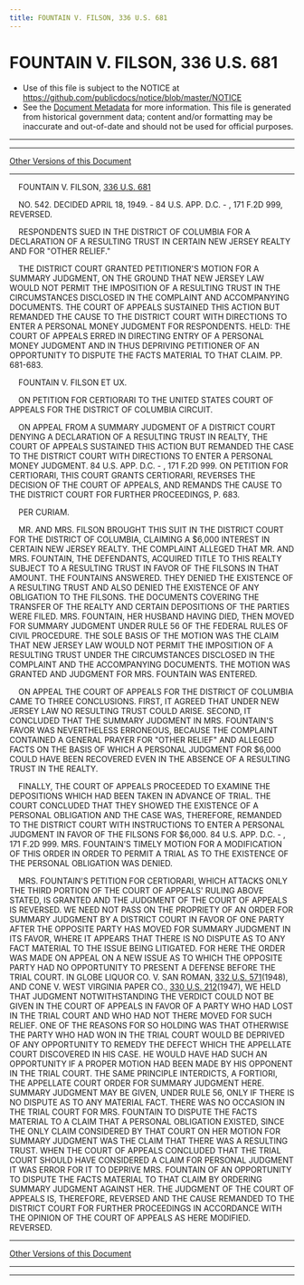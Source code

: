 ```yaml
---
title: FOUNTAIN V. FILSON, 336 U.S. 681
---
```


# FOUNTAIN V. FILSON, 336 U.S. 681

* Use of this file is subject to the NOTICE at https://github.com/publicdocs/notice/blob/master/NOTICE
* See the [Document Metadata](../../../index.md) for more information.
  This file is generated from historical government data; content and/or formatting may be inaccurate and out-of-date and should not be used for official purposes.

----------
----------

[Other Versions of this Document](https://publicdocs.github.io/go/links?ns=uslm-x&ref=%2Fus%2Fcourts%2Fscotus%2FusReporter%2F336%2F681)

----------

    FOUNTAIN V. FILSON, [336 U.S. 681][/us/courts/scotus/usReporter/336/681]

    NO. 542.  DECIDED APRIL 18, 1949.  - 84 U.S. APP. D.C. - , 171 F.2D 999, REVERSED.

    RESPONDENTS SUED IN THE DISTRICT OF COLUMBIA FOR A DECLARATION OF A RESULTING TRUST IN CERTAIN NEW JERSEY REALTY AND FOR "OTHER RELIEF."

    THE DISTRICT COURT GRANTED PETITIONER'S MOTION FOR A SUMMARY JUDGMENT, ON THE GROUND THAT NEW JERSEY LAW WOULD NOT PERMIT THE IMPOSITION OF A RESULTING TRUST IN THE CIRCUMSTANCES DISCLOSED IN THE COMPLAINT AND ACCOMPANYING DOCUMENTS.  THE COURT OF APPEALS SUSTAINED THIS ACTION BUT REMANDED THE CAUSE TO THE DISTRICT COURT WITH DIRECTIONS TO ENTER A PERSONAL MONEY JUDGMENT FOR RESPONDENTS.  HELD:  THE COURT OF APPEALS ERRED IN DIRECTING ENTRY OF A PERSONAL MONEY JUDGMENT AND IN THUS DEPRIVING PETITIONER OF AN OPPORTUNITY TO DISPUTE THE FACTS MATERIAL TO THAT CLAIM.  PP. 681-683.

    FOUNTAIN V. FILSON ET UX.

    ON PETITION FOR CERTIORARI TO THE UNITED STATES COURT OF APPEALS FOR THE DISTRICT OF COLUMBIA CIRCUIT.

    ON APPEAL FROM A SUMMARY JUDGMENT OF A DISTRICT COURT DENYING A DECLARATION OF A RESULTING TRUST IN REALTY, THE COURT OF APPEALS SUSTAINED THIS ACTION BUT REMANDED THE CASE TO THE DISTRICT COURT WITH DIRECTIONS TO ENTER A PERSONAL MONEY JUDGMENT.  84 U.S. APP. D.C. - , 171 F.2D 999.  ON PETITION FOR CERTIORARI, THIS COURT GRANTS CERTIORARI, REVERSES THE DECISION OF THE COURT OF APPEALS, AND REMANDS THE CAUSE TO THE DISTRICT COURT FOR FURTHER PROCEEDINGS, P. 683.

    PER CURIAM.

    MR. AND MRS. FILSON BROUGHT THIS SUIT IN THE DISTRICT COURT FOR THE DISTRICT OF COLUMBIA, CLAIMING A $6,000 INTEREST IN CERTAIN NEW JERSEY REALTY.  THE COMPLAINT ALLEGED THAT MR. AND MRS. FOUNTAIN, THE DEFENDANTS, ACQUIRED TITLE TO THIS REALTY SUBJECT TO A RESULTING TRUST IN FAVOR OF THE FILSONS IN THAT AMOUNT.  THE FOUNTAINS ANSWERED.  THEY DENIED THE EXISTENCE OF A RESULTING TRUST AND ALSO DENIED THE EXISTENCE OF ANY OBLIGATION TO THE FILSONS.  THE DOCUMENTS COVERING THE TRANSFER OF THE REALTY AND CERTAIN DEPOSITIONS OF THE PARTIES WERE FILED.  MRS. FOUNTAIN, HER HUSBAND HAVING DIED, THEN MOVED FOR SUMMARY JUDGMENT UNDER RULE 56 OF THE FEDERAL RULES OF CIVIL PROCEDURE.  THE SOLE BASIS OF THE MOTION WAS THE CLAIM THAT NEW JERSEY LAW WOULD NOT PERMIT THE IMPOSITION OF A RESULTING TRUST UNDER THE CIRCUMSTANCES DISCLOSED IN THE COMPLAINT AND THE ACCOMPANYING DOCUMENTS.  THE MOTION WAS GRANTED AND JUDGMENT FOR MRS. FOUNTAIN WAS ENTERED.

    ON APPEAL THE COURT OF APPEALS FOR THE DISTRICT OF COLUMBIA CAME TO THREE CONCLUSIONS.  FIRST, IT AGREED THAT UNDER NEW JERSEY LAW NO RESULTING TRUST COULD ARISE.  SECOND, IT CONCLUDED THAT THE SUMMARY JUDGMENT IN MRS. FOUNTAIN'S FAVOR WAS NEVERTHELESS ERRONEOUS, BECAUSE THE COMPLAINT CONTAINED A GENERAL PRAYER FOR "OTHER RELIEF" AND ALLEGED FACTS ON THE BASIS OF WHICH A PERSONAL JUDGMENT FOR $6,000 COULD HAVE BEEN RECOVERED EVEN IN THE ABSENCE OF A RESULTING TRUST IN THE REALTY.

    FINALLY, THE COURT OF APPEALS PROCEEDED TO EXAMINE THE DEPOSITIONS WHICH HAD BEEN TAKEN IN ADVANCE OF TRIAL.  THE COURT CONCLUDED THAT THEY SHOWED THE EXISTENCE OF A PERSONAL OBLIGATION AND THE CASE WAS, THEREFORE, REMANDED TO THE DISTRICT COURT WITH INSTRUCTIONS TO ENTER A PERSONAL JUDGMENT IN FAVOR OF THE FILSONS FOR $6,000.  84 U.S. APP. D.C. - , 171 F.2D 999.  MRS. FOUNTAIN'S TIMELY MOTION FOR A MODIFICATION OF THIS ORDER IN ORDER TO PERMIT A TRIAL AS TO THE EXISTENCE OF THE PERSONAL OBLIGATION WAS DENIED.

    MRS. FOUNTAIN'S PETITION FOR CERTIORARI, WHICH ATTACKS ONLY THE THIRD PORTION OF THE COURT OF APPEALS' RULING ABOVE STATED, IS GRANTED AND THE JUDGMENT OF THE COURT OF APPEALS IS REVERSED.  WE NEED NOT PASS ON THE PROPRIETY OF AN ORDER FOR SUMMARY JUDGMENT BY A DISTRICT COURT IN FAVOR OF ONE PARTY AFTER THE OPPOSITE PARTY HAS MOVED FOR SUMMARY JUDGMENT IN ITS FAVOR, WHERE IT APPEARS THAT THERE IS NO DISPUTE AS TO ANY FACT MATERIAL TO THE ISSUE BEING LITIGATED.  FOR HERE THE ORDER WAS MADE ON APPEAL ON A NEW ISSUE AS TO WHICH THE OPPOSITE PARTY HAD NO OPPORTUNITY TO PRESENT A DEFENSE BEFORE THE TRIAL COURT.  IN GLOBE LIQUOR CO. V. SAN ROMAN, [332 U.S. 571][/us/courts/scotus/usReporter/332/571](1948), AND CONE V. WEST VIRGINIA PAPER CO., [330 U.S. 212][/us/courts/scotus/usReporter/330/212](1947), WE HELD THAT JUDGMENT NOTWITHSTANDING THE VERDICT COULD NOT BE GIVEN IN THE COURT OF APPEALS IN FAVOR OF A PARTY WHO HAD LOST IN THE TRIAL COURT AND WHO HAD NOT THERE MOVED FOR SUCH RELIEF.  ONE OF THE REASONS FOR SO HOLDING WAS THAT OTHERWISE THE PARTY WHO HAD WON IN THE TRIAL COURT WOULD BE DEPRIVED OF ANY OPPORTUNITY TO REMEDY THE DEFECT WHICH THE APPELLATE COURT DISCOVERED IN HIS CASE.  HE WOULD HAVE HAD SUCH AN OPPORTUNITY IF A PROPER MOTION HAD BEEN MADE BY HIS OPPONENT IN THE TRIAL COURT.  THE SAME PRINCIPLE INTERDICTS, A FORTIORI, THE APPELLATE COURT ORDER FOR SUMMARY JUDGMENT HERE.  SUMMARY JUDGMENT MAY BE GIVEN, UNDER RULE 56, ONLY IF THERE IS NO DISPUTE AS TO ANY MATERIAL FACT.  THERE WAS NO OCCASION IN THE TRIAL COURT FOR MRS. FOUNTAIN TO DISPUTE THE FACTS MATERIAL TO A CLAIM THAT A PERSONAL OBLIGATION EXISTED, SINCE THE ONLY CLAIM CONSIDERED BY THAT COURT ON HER MOTION FOR SUMMARY JUDGMENT WAS THE CLAIM THAT THERE WAS A RESULTING TRUST.  WHEN THE COURT OF APPEALS CONCLUDED THAT THE TRIAL COURT SHOULD HAVE CONSIDERED A CLAIM FOR PERSONAL JUDGMENT IT WAS ERROR FOR IT TO DEPRIVE MRS. FOUNTAIN OF AN OPPORTUNITY TO DISPUTE THE FACTS MATERIAL TO THAT CLAIM BY ORDERING SUMMARY JUDGMENT AGAINST HER.  THE JUDGMENT OF THE COURT OF APPEALS IS, THEREFORE, REVERSED AND THE CAUSE REMANDED TO THE DISTRICT COURT FOR FURTHER PROCEEDINGS IN ACCORDANCE WITH THE OPINION OF THE COURT OF APPEALS AS HERE MODIFIED.  REVERSED.

----------

[Other Versions of this Document](https://publicdocs.github.io/go/links?ns=uslm-x&ref=%2Fus%2Fcourts%2Fscotus%2FusReporter%2F336%2F681)

----------
----------

[/us/courts/scotus/usReporter/336/681]: https://publicdocs.github.io/go/links?ns=uslm-x&ref=%2Fus%2Fcourts%2Fscotus%2FusReporter%2F336%2F681
[/us/courts/scotus/usReporter/332/571]: https://publicdocs.github.io/go/links?ns=uslm-x&ref=%2Fus%2Fcourts%2Fscotus%2FusReporter%2F332%2F571
[/us/courts/scotus/usReporter/330/212]: https://publicdocs.github.io/go/links?ns=uslm-x&ref=%2Fus%2Fcourts%2Fscotus%2FusReporter%2F330%2F212


